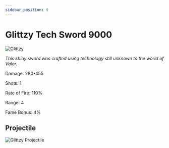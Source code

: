 ```yaml
---
sidebar_position: 9
---
```


# Glittzy Tech Sword 9000 

![Glittzy](https://vwiki.valorserver.com/api/item/picture/glittzy%20tech%20sword%209000)

<i>This shiny sword was crafted using technology still unknown to the world of Valor.</i>

Damage: 280-455

Shots: 1

Rate of Fire: 110% 

Range: 4

Fame Bonus: 4%

## Projectile

![Glittzy Projectile](https://cdn.discordapp.com/attachments/948363241631916122/950405096750055444/Glitzy.gif)
